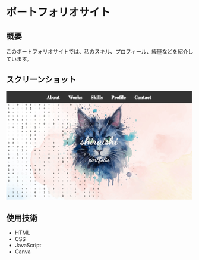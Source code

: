 # ポートフォリオサイト

## 概要

このポートフォリオサイトでは、私のスキル、プロフィール、経歴などを紹介しています。

## スクリーンショット
<img src="images/port01.png" alt="ポートフォリオ" width="500">

## 使用技術
- HTML
- CSS
- JavaScript
- Canva